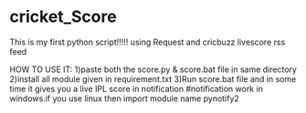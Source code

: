 # cricket_Score
This is my first python script!!!!! 
using Request and cricbuzz livescore rss feed

HOW TO USE IT:
1)paste both the score.py & score.bat file in same directory 
2)install all module given in requirement.txt 
3)Run score.bat file and in some time it gives you a live IPL score in notification
#notification work in windows.if you use linux then import module name pynotify2
